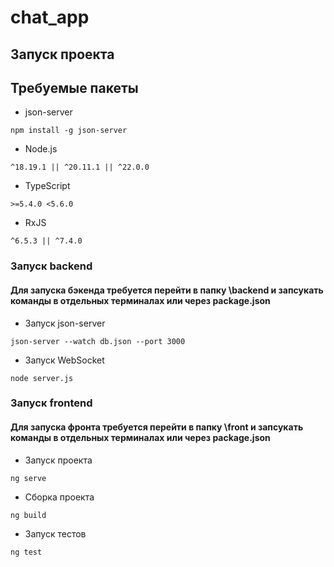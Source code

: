 # chat_app


## Запуск проекта

## Требуемые пакеты

* json-server
```
npm install -g json-server
```
* Node.js
```
^18.19.1 || ^20.11.1 || ^22.0.0
```
* TypeScript 
```
>=5.4.0 <5.6.0
```
* RxJS
```
^6.5.3 || ^7.4.0
```

### Запуск backend
#### Для запуска бэкенда требуется перейти в папку \backend и запсукать команды в отдельных терминалах или через package.json
* Запуск json-server
```
json-server --watch db.json --port 3000
```
* Запуск WebSocket
```
node server.js
```

### Запуск frontend
#### Для запуска фронта требуется перейти в папку \front и запсукать команды в отдельных терминалах или через package.json
* Запуск проекта
```
ng serve
```
* Сборка проекта
```
ng build
```
* Запуск тестов
```
ng test
```